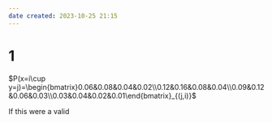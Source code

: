 ```yaml
---
date created: 2023-10-25 21:15
---
```


# 1

$P(x=i\cup y=j)=\begin{bmatrix}0.06&0.08&0.04&0.02\\0.12&0.16&0.08&0.04\\0.09&0.12&0.06&0.03\\0.03&0.04&0.02&0.01\end{bmatrix}_{(j,i)}$

If this were a valid